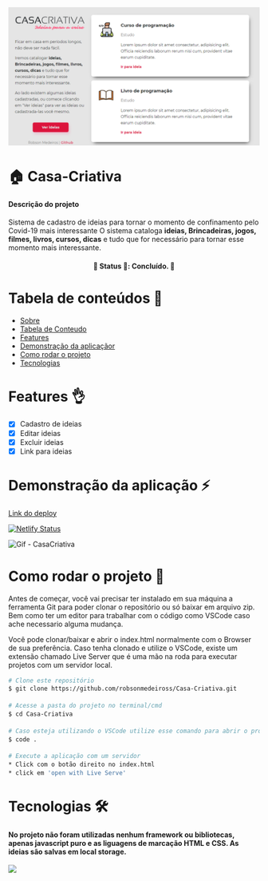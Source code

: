 ![Banner - CasaCriativa](https://github.com/robsonmedeiross/Assets-git/blob/main/Banner%20-%20CasaCriativa.png)


# 🏠 Casa-Criativa 

#### Descrição do projeto

Sistema de cadastro de ideias para tornar o momento de confinamento pelo Covid-19 mais interessante
O sistema cataloga **ideias, Brincadeiras, jogos, filmes, livros, cursos, dicas** e tudo que for necessário para tornar esse momento mais interessante.

<h4 align="center"> 
	🚧 Status 🚀: Concluído. 🚧
</h4>

Tabela de conteúdos 🏁
=================
<!--ts-->
   * [Sobre](#Casa-Criativa)
   * [Tabela de Conteudo](#tabela-de-conteúdos)
   * [Features](#Features)
   * [Demonstração da aplicaçãor](#Demonstração-da-aplicação)
   * [Como rodar o projeto](#Como-rodar-o-projeto)
   * [Tecnologias](#tecnologias)
<!--te-->

# Features 👌

- [x] Cadastro de ideias
- [x] Editar ideias
- [x] Excluir ideias
- [x] Link para ideias

# Demonstração da aplicação ⚡

<p><a href="https://nostalgic-archimedes-b5fa83.netlify.app" >Link do deploy</a></p>

[![Netlify Status](https://api.netlify.com/api/v1/badges/64777c75-9c15-4760-a6b3-4802a2a3b58a/deploy-status)](https://app.netlify.com/sites/nostalgic-archimedes-b5fa83/deploys)

![Gif - CasaCriativa](https://github.com/robsonmedeiross/Assets-git/blob/main/CasaCriativa%20-%20gif.gif)

# Como rodar o projeto 🚀

<p> Antes de começar, você vai precisar ter instalado em sua máquina a ferramenta Git para poder clonar o repositório ou só baixar em arquivo zip. Bem como ter um editor para trabalhar com o código como VSCode caso ache necessario alguma mudança. </p>

<p>Você pode clonar/baixar e abrir o index.html normalmente com o Browser de sua preferência. Caso tenha clonado e utilize o VSCode, existe um extensão chamado Live Server que é uma mão na roda para executar projetos com um servidor local.</p>

```bash
# Clone este repositório
$ git clone https://github.com/robsonmedeiross/Casa-Criativa.git

# Acesse a pasta do projeto no terminal/cmd
$ cd Casa-Criativa

# Caso esteja utilizando o VSCode utilize esse comando para abrir o projeto no editor.
$ code .

# Execute a aplicação com um servidor
* Click com o botão direito no index.html 
* click em 'open with Live Serve'
```

# Tecnologias 🛠 


#### No projeto não foram utilizadas nenhum framework ou bibliotecas, apenas javascript puro e as liguagens de marcação HTML e CSS. As ideias são salvas em local storage.

[<img src="https://img.shields.io/badge/LICENSE-MIT-green" />](https://github.com/robsonmedeiross/Casa-Criativa/blob/main/LICENSE)

